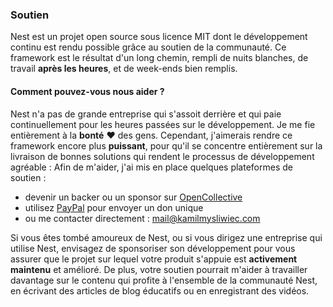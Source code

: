 ### Soutien

Nest est un projet open source sous licence MIT dont le développement continu est rendu possible grâce au soutien de la communauté. Ce framework est le résultat d'un long chemin, rempli de nuits blanches, de travail **après les heures**, et de week-ends bien remplis.

#### Comment pouvez-vous nous aider ?

Nest n'a pas de grande entreprise qui s'assoit derrière et qui paie continuellement pour les heures passées sur le développement. Je me fie entièrement à la **bonté** ❤️ des gens. Cependant, j'aimerais rendre ce framework encore plus **puissant**, pour qu'il se concentre entièrement sur la livraison de bonnes solutions qui rendent le processus de développement agréable : Afin de m'aider, j'ai mis en place quelques plateformes de soutien :

- devenir un backer ou un sponsor sur [OpenCollective](https://opencollective.com/nest)
- utilisez [PayPal](https://paypal.me/kamilmysliwiec) pour envoyer un don unique
- ou me contacter directement : [mail@kamilmysliwiec.com](mailto:mail@kamilmysliwiec.com)

Si vous êtes tombé amoureux de Nest, ou si vous dirigez une entreprise qui utilise Nest, envisagez de sponsoriser son développement pour vous assurer que le projet sur lequel votre produit s'appuie est **activement maintenu** et amélioré. De plus, votre soutien pourrait m'aider à travailler davantage sur le contenu qui profite à l'ensemble de la communauté Nest, en écrivant des articles de blog éducatifs ou en enregistrant des vidéos.

